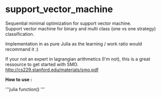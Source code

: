 # support_vector_machine
Sequential minimal optimization for support vector machine. </br>
Support vector machine for binary and multi class (one vs one strategy) classification.</br>

Implementation in as pure Julia as the learning / work ratio would recommand it :)

If your not an expert in lagrangian arithmetics (I'm not), this is a great ressource to get started with SMO.</br>
 http://cs229.stanford.edu/materials/smo.pdf
 
 
<strong>How to use :</strong></br>

'''julia
function()
'''


